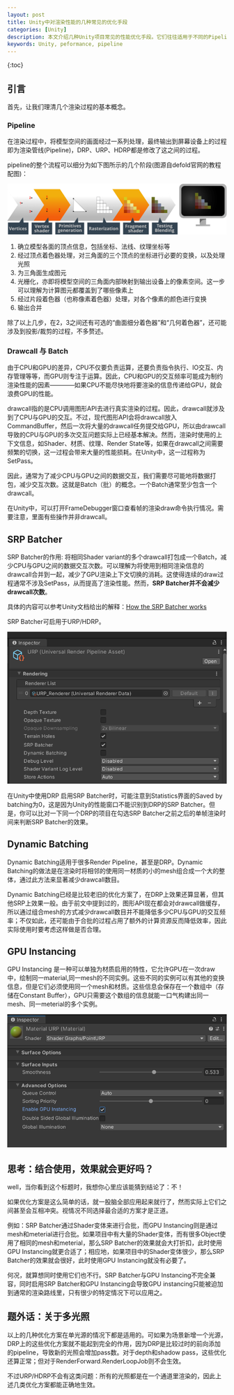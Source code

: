```yaml
---
layout: post
title: Unity中对渲染性能的几种常见的优化手段
categories: [Unity]
description: 本文介绍几种Unity项目常见的性能优化手段。它们往往适用于不同的Pipeline。
keywords: Unity, peformance, pipeline
---
```


{:toc}

## 引言

首先，让我们理清几个渲染过程的基本概念。

### Pipeline

在渲染过程中，将模型空间的画面经过一系列处理，最终输出到屏幕设备上的过程即为渲染管线(Pipeline)，DRP、URP、HDRP都是修改了这之间的过程。

pipeline的整个流程可以细分为如下图所示的几个阶段(图源自defold官网的教程配图)：

![渲染管线](/images/blog/UnityRenderPerformance/UnityRenderPerformance-pipeline.png)

1. 确立模型各面的顶点信息，包括坐标、法线、纹理坐标等
2. 经过顶点着色器处理，对三角面的三个顶点的坐标进行必要的变换，以及处理光照
3. 为三角面生成图元
4. 光栅化，亦即将模型空间的三角面内部映射到输出设备上的像素空间。这一步可以理解为计算图元都覆盖到了哪些像素上
5. 经过片段着色器（也称像素着色器）处理，对各个像素的颜色进行变换
6. 输出合并

除了以上几步，在2，3之间还有可选的“曲面细分着色器”和“几何着色器”，还可能涉及到投影/裁剪的过程，不多赘述。

### Drawcall 与 Batch

由于CPU和GPU的差异，CPU不仅要负责运算，还要负责指令执行、IO交互、内存管理等等，而GPU则专注于运算。因此，CPU和GPU的交互频率可能成为制约渲染性能的因素————如果CPU不能尽快地将要渲染的信息传递给GPU，就会浪费GPU的性能。

drawcall指的是CPU调用图形API去进行真实渲染的过程。因此，drawcall就涉及到了CPU与GPU的交互。不过，现代图形API会将drawcall放入CommandBuffer，然后一次将大量的drawcall任务提交给GPU，所以由drawcall导致的CPU与GPU的多次交互问题实际上已经基本解决。然而，渲染时使用的上下文信息，如Shader、材质、纹理、Render State等，如果在drawcall之间需要频繁的切换，这一过程会带来大量的性能损耗。在Unity中，这一过程称为SetPass。

因此，通常为了减少CPU与GPU之间的数据交互，我们需要尽可能地将数据打包，减少交互次数。这就是Batch（批）的概念。一个Batch通常至少包含一个drawcall。

在Unity中，可以打开FrameDebugger窗口查看帧的渲染draw命令执行情况。需要注意，里面有些操作并非drawcall。

## SRP Batcher

SRP Batcher的作用: 将相同Shader variant的多个drawcall打包成一个Batch，减少CPU与GPU之间的数据交互次数。可以理解为将使用到相同渲染信息的drawcall合并到一起，减少了GPU渲染上下文切换的消耗。这使得连续的draw过程通常不涉及SetPass，从而提高了渲染性能。然而，**SRP Batcher并不会减少drawcall次数**。

具体的内容可以参考Unity文档给出的解释：[How the SRP Batcher works](https://docs.unity3d.com/Manual/SRPBatcher.html#:~:text=GraphicsSettings.useScriptableRenderPipelineBatching%20%3D%20true%3B-,How%20the%20SRP%20Batcher%20works,-The%20traditional%20way)

SRP Batcher可启用于URP/HDRP。

![SRP Batcher](/images/blog/UnityRenderPerformance/UnityRenderPerformance-SRPBatcher.png)

在Unity中使用DRP 启用SRP Batcher时，可能注意到Statistics界面的Saved by batching为0，这是因为Unity的性能窗口不能识别到DRP的SRP Batcher。但是，你可以比对一下同一个DRP的项目在勾选SRP Batcher之前之后的单帧渲染时间来判断SRP Batcher的效果。

## Dynamic Batching

Dynamic Batching适用于很多Render Pipeline，甚至是DRP。Dynamic Batching的做法是在渲染时将相邻的使用同一材质的小的mesh组合成一个大的整体，通过此方法来显著减少drawcall数目。

Dynamic Batching已经是比较老旧的优化方案了，在DRP上效果还算显著，但其他SRP上效果一般。由于前文中提到过的，图形API现在都会对drawcall做缓存，所以通过组合mesh的方式减少drawcall数目并不能降低多少CPU与GPU的交互频率；不仅如此，还可能由于合批的过程占用了额外的计算资源反而降低效率，因此实际使用时要考虑这样做是否合理。

## GPU Instancing

GPU Instancing 是一种可以单独为材质启用的特性，它允许GPU在一次draw中，绘制同一material,同一mesh的不同实例。这些不同的实例可以有其他的变换信息，但是它们必须使用同一个mesh和材质。这些信息会保存在一个数组中（存储在Constant Buffer），GPU只需要这个数组的信息就能一口气构建出同一mesh、同一meterial的多个实例。

![GPU Instancing](/images/blog/UnityRenderPerformance/UnityRenderPerformance-GPU_Instancing.png)

## 思考：结合使用，效果就会更好吗？

well，当你看到这个标题时，我想你心里应该能猜到结论了：不！

如果优化方案是这么简单的话，就一股脑全部应用起来就行了，然而实际上它们之间甚至会互相冲突。视情况不同选择最合适的方案才是正道。

例如：SRP Batcher通过Shader变体来进行合批，而GPU Instancing则是通过mesh和meterial进行合批。如果项目中有大量的Shader变体，而有很多Object使用了相同的mesh和meterial，那么SRP Batcher的效果就会大打折扣，此时使用GPU Instancing就更合适了；相应地，如果项目中的Shader变体很少，那么SRP Batcher的效果就会很好，此时使用GPU Instancing就没有必要了。

何况，就算想同时使用它们也不行。SRP Batcher与GPU Instancing不完全兼容，同时启用SRP Batcher和GPU Instancing会导致GPU instancing只能被迫加到通常的渲染路线里，只有很少的特定情况下可以应用之。

## 题外话：关于多光照

以上的几种优化方案在单光源的情况下都是适用的。可如果为场景新增一个光源，DRP上的这些优化方案就不能起到完全的作用，因为DRP是比较过时的前向添加的pipeline，导致新的光照会增加pass数。对于depth和shadow pass，这些优化还算正常；但对于RenderForward.RenderLoopJob则不会生效。

不过URP/HDRP不会有这类问题：所有的光照都是在一个通道里渲染的，因此上述几类优化方案都能正确地生效。
